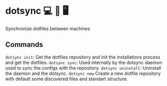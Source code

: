 # dotsync :computer: :arrows_counterclockwise: :desktop_computer: 

Synchronize dotfiles between machines

## Commands
`dotsync init`: Get the dotfiles repository and init the installations process and get the dotfiles.
`dotsync sync`: Used internally by the dotsync daemon used to sync the configs with the repository.
`dotsync uninstall`: Uninstall the daemon and the dotsync.
`dotsync new` Create a new dotfile repository with default some discovered files and standart structure.